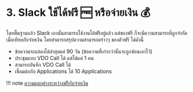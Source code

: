 # 3. Slack ใช้ได้ฟรี 🆓 หรือจ่ายเงิน 💰
โดยพื้นฐานแล้ว Slack เองนั้นสามารถใช้งานได้ฟรีอยู่แล้ว แต่ของฟรี ก็จะมีความสามารถที่ถูกจำกัดเมื่อเทียบกับจ่ายเงิน โดยสามารถสรุปความสามารถคร่าวๆ ของตัวฟรี ได้ดังนี้

- ข้อความจะแสดงได้ล่าสุดแค่ 90 วัน (ข้อความที่เก่ากว่านั้นจะถูกซ่อนเอาไว้)
- ประชุมแบบ VDO Call ได้ แต่ได้แค่ 1 คน
- สามารถบันทึก VDO Call ได้
- เชื่อมต่อกับ Applications ได้ 10 Applications

!!! note
    [ความแตกต่างระหว่างฟรีกับจ่ายเงิน](https://slack.com/pricing/paid-vs-free)

